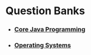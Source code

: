 # Question Banks

- ### [Core Java Programming](./question-banks/cjp)

- ### [Operating Systems](./question-banks/os)
